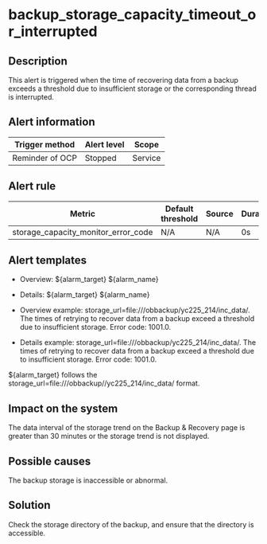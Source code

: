 backup_storage_capacity_timeout_or_interrupted 
===================================================================



**Description** 
------------------------------------

This alert is triggered when the time of recovering data from a backup exceeds a threshold due to insufficient storage or the corresponding thread is interrupted.

**Alert information** 
------------------------------------------



| Trigger method  | Alert level |  Scope  |
|-----------------|-------------|---------|
| Reminder of OCP | Stopped     | Service |



**Alert rule** 
-----------------------------------



|               Metric                | Default threshold | Source | Duration | Detection cycle | Elimination cycle |
|-------------------------------------|-------------------|--------|----------|-----------------|-------------------|
| storage_capacity_monitor_error_code | N/A               | N/A    | 0s       | 30 min          | 40 min            |



**Alert templates** 
----------------------------------------

* Overview: \${alarm_target} ${alarm_name}

  

* Details: \${alarm_target} ${alarm_name}

  

* Overview example: storage_url=file:///obbackup/yc225_214/inc_data/. The times of retrying to recover data from a backup exceed a threshold due to insufficient storage. Error code: 1001.0.

  

* Details example: storage_url=file:///obbackup/yc225_214/inc_data/. The times of retrying to recover data from a backup exceed a threshold due to insufficient storage. Error code: 1001.0.

  




${alarm_target} follows the storage_url=file:///obbackup//yc225_214/inc_data/ format.

**Impact on the system** 
---------------------------------------------

The data interval of the storage trend on the Backup \& Recovery page is greater than 30 minutes or the storage trend is not displayed.

**Possible causes** 
----------------------------------------

The backup storage is inaccessible or abnormal.

**Solution** 
---------------------------------

Check the storage directory of the backup, and ensure that the directory is accessible.

